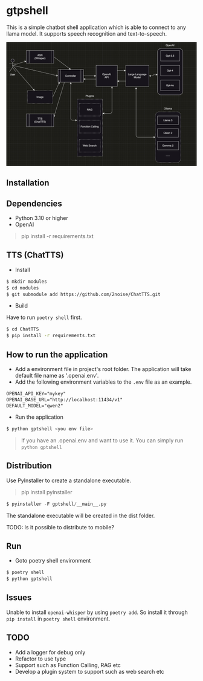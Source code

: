 # gtpshell

This is a simple chatbot shell application which is able to connect to any llama model. It supports speech recognition and text-to-speech.

![Architecture](architecture.png "Architecture")

## Installation

## Dependencies

- Python 3.10 or higher
- OpenAI 

> pip install -r requirements.txt

## TTS (ChatTTS)

- Install

```bash
$ mkdir modules
$ cd modules
$ git submodule add https://github.com/2noise/ChatTTS.git
```

- Build

Have to run `poetry shell` first. 

```bash
$ cd ChatTTS
$ pip install -r requirements.txt
```

## How to run the application

- Add a environment file in project's root folder. The application will take default file name as '.openai.env'.
- Add the following environment variables to the `.env` file as an example.
```
OPENAI_API_KEY="mykey"
OPENAI_BASE_URL="http://localhost:11434/v1"
DEFAULT_MODEL="qwen2"
```
- Run the application

```bash
$ python gptshell <you env file>
```

> If you have an .openai.env and want to use it. You can simply run `python gptshell`

## Distribution

Use PyInstaller to create a standalone executable.

> pip install pyinstaller

```python
$ pyinstaller -F gptshell/__main__.py
```

The standalone executable will be created in the dist folder.

TODO: Is it possible to distribute to mobile?

## Run

- Goto poetry shell environment

```bash
$ poetry shell
$ python gptshell
```

## Issues

Unable to install `openai-whisper` by using `poetry add`. So install it through `pip install` in `poetry shell` environment.

## TODO

- Add a logger for debug only
- Refactor to use type
- Support such as Function Calling, RAG etc
- Develop a plugin system to support such as web search etc
